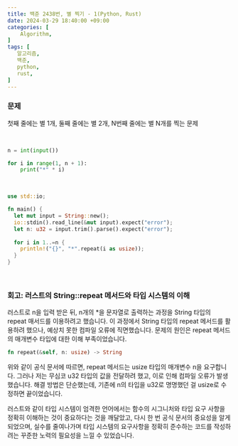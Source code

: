 ```yaml
---
title: 백준 2438번, 별 찍기 - 1(Python, Rust)
date: 2024-03-29 18:40:00 +09:00
categories: [
    Algorithm,
]
tags: [
   알고리즘,
   백준,
   python,
   rust,
]
---
```


### 문제
첫째 줄에는 별 1개, 둘째 줄에는 별 2개, N번째 줄에는 별 N개를 찍는 문제

<br/>

```python
n = int(input())

for i in range(1, n + 1):
    print("*" * i)
```
<br/>

```rust
use std::io;

fn main() {
  let mut input = String::new();
  io::stdin().read_line(&mut input).expect("error");
  let n: u32 = input.trim().parse().expect("error"); 
  
  for i in 1..=n {
    println!("{}", "*".repeat(i as usize));
  }
}
```
<br/>

### 회고:  러스트의 String::repeat 메서드와 타입 시스템의 이해
러스트로 n을 입력 받은 뒤, n개의 *을 문자열로 출력하는 과정을 String 타입의 repeat 매서드를 이용하려고 했습니다.
이 과정에서 String 타입의 repeat 메서드를 활용하려 했으나, 예상치 못한 컴파일 오류에 직면했습니다. 문제의 원인은 repeat 메서드의 매개변수 타입에 대한 이해 부족이었습니다.
```rust
fn repeat(&self, n: usize) -> String
```
위와 같이 공식 문서에 따르면, repeat 메서드는 usize 타입의 매개변수 n을 요구합니다. 그러나 저는 무심코 u32 타입의 값을 전달하려 했고, 이로 인해 컴파일 오류가 발생했습니다.
해결 방법은 단순했는데, 기존에 n의 타입을 u32로 명명했던 걸 usize로 수정하면 끝이었습니다.

러스트와 같이 타입 시스템이 엄격한 언어에서는 함수의 시그니처와 타입 요구 사항을 정확히 이해하는 것이 중요하다는 것을 깨달았고,
다시 한 번 공식 문서의 중요성을 알게 되었으며,
실수를 줄여나가며 타입 시스템의 요구사항을 정확히 준수하는 코드를 작성하려는 꾸준한 노력의 필요성을 느낄 수 있었습니다.
